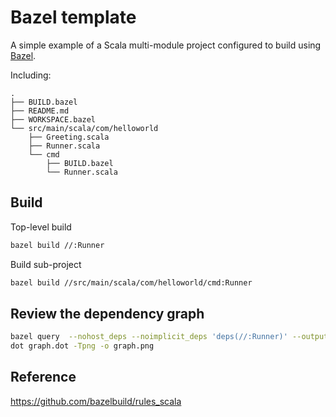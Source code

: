 # Bazel template

A simple example of a Scala multi-module project configured to build
using [Bazel](https://www.bazel.build).

Including:

```text
.
├── BUILD.bazel
├── README.md
├── WORKSPACE.bazel
└── src/main/scala/com/helloworld
    ├── Greeting.scala
    ├── Runner.scala
    └── cmd
        ├── BUILD.bazel
        └── Runner.scala
```

## Build

Top-level build

```bash
bazel build //:Runner
```

Build sub-project

```bash
bazel build //src/main/scala/com/helloworld/cmd:Runner
```

## Review the dependency graph

```bash
bazel query  --nohost_deps --noimplicit_deps 'deps(//:Runner)' --output graph > graph.dot
dot graph.dot -Tpng -o graph.png
```

## Reference

<https://github.com/bazelbuild/rules_scala>
